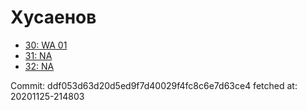 # Хусаенов
- [30: WA 01](30.md)
- [31: NA](31.md)
- [32: NA](32.md)

Commit: ddf053d63d20d5ed9f7d40029f4fc8c6e7d63ce4
 fetched at: 20201125-214803
